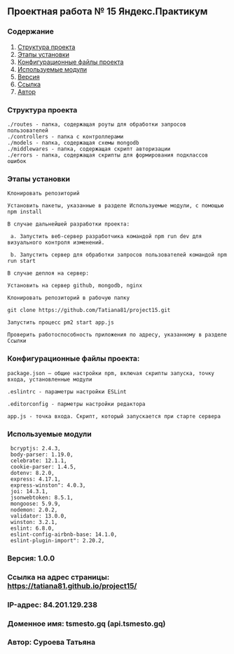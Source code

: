 ## Проектная работа № 15 Яндекс.Практикум

### Содержание
1. [Структура проекта](#structure)
2. [Этапы установки](#install)
3. [Конфигурационные файлы проекта](#config)
4. [Используемые модули](#modules)
5. [Версия](#version)
6. [Ссылка](#link)
7. [Автор](#author)


<a name='#structure'></a>
### Структура проекта
    ./routes - папка, содержащая роуты для обработки запросов пользователей
    ./controllers - папка с контроллерами
    ./models - папка, содержащая схемы mongodb
    ./middlewares - папка, содержащая скрипт авторизации
    ./errors - папка, содержащая скрипты для формирования подклассов ошибок


<a name='#install'></a>
### Этапы установки
    Клонировать репозиторий
    
    Установить пакеты, указанные в разделе Используемые модули, с помощью npm install

    В случае дальнейшей разработки проекта:

     a. Запустить веб-сервер разработчика командой npm run dev для визуального контроля изменений.

     b. Запустить сервер для обработки запросов пользователей командой npm run start
    
    В случае деплоя на сервер:
    
    Установить на сервер github, mongodb, nginx
    
    Клонировать репозиторий в рабочую папку 

    git clone https://github.com/Tatiana81/project15.git 

    Запустить процесс pm2 start app.js
    
    Проверить работоспособность приложения по адресу, указанному в разделе Ссылки
    

<a name='config'></a>
### Конфигурационные файлы проекта:

    package.json – общие настройки npm, включая скрипты запуска, точку входа, установленные модули
    
    .eslintrc - параметры настройки ESLint
    
    .editorconfig - парметры настройки редактора

    app.js - точка входа. Скрипт, который запускается при старте сервера


<a name='modules'></a>
### Используемые модули
     bcryptjs: 2.4.3,
     body-parser: 1.19.0,
     celebrate: 12.1.1,
     cookie-parser: 1.4.5,
     dotenv: 8.2.0,
     express: 4.17.1,
     express-winston": 4.0.3,
     joi: 14.3.1,
     jsonwebtoken: 8.5.1,
     mongoose: 5.9.9,
     nodemon: 2.0.2,
     validator: 13.0.0,
     winston: 3.2.1,
     eslint: 6.8.0,
     eslint-config-airbnb-base: 14.1.0,
     eslint-plugin-import": 2.20.2,

<a name='version'></a>
### Версия: 1.0.0

<a name='link'></a>
### Ссылка на адрес страницы: https://tatiana81.github.io/project15/
### IP-адрес: 84.201.129.238
### Доменное имя: tsmesto.gq (api.tsmesto.gq)


<a name='author'></a>
### Автор: Суроева Татьяна
